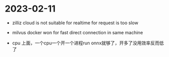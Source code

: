 # 2023-02-11

- zilliz cloud is not suitable for realtime for request is too slow
- milvus docker won for fast direct connection in same machine

- cpu 上面，一个cpu一个开一个进程run onnx就够了，开多了没用效率反而低了
